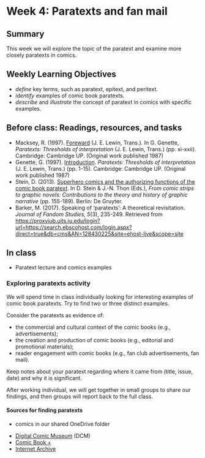 # Week 4: Paratexts and fan mail

## Summary
This week we will explore the topic of the paratext and examine more closely paratexts in comics.

## Weekly Learning Objectives
- *define* key terms, such as paratext, epitext, and peritext.
- *identify* examples of comic book paratexts.
- *describe* and *illustrate* the concept of paratext in comics with specific examples.

## Before class: Readings, resources, and tasks
-  Macksey, R. (1997). [Foreward](https://iu.instructure.com/files/149239421/download?download_frd=1) (J. E. Lewin, Trans.). In G. Genette, *Paratexts: Thresholds of interpretation* (J. E. Lewin, Trans.) (pp. xi-xxii). Cambridge: Cambridge UP. (Original work published 1987)
- Genette, G. (1997). [Introduction](https://iu.instructure.com/files/149239421/download?download_frd=1). *Paratexts: Thresholds of interpretation* (J. E. Lewin, Trans.) (pp. 1-15). Cambridge: Cambridge UP. (Original work published 1987)
- Stein, D. (2013). [Superhero comics and the authorizing functions of the comic book paratext](https://iu.instructure.com/files/149239422/download?download_frd=1). In D. Stein & J.-N. Thon (Eds.), *From comic strips to graphic novels: Contributions to the theory and history of graphic narrative* (pp. 155-189). Berlin: De Gruyter.
- Barker, M. (2017). Speaking of ‘paratexts’: A theoretical revisitation. *Journal of Fandom Studies, 5*(3), 235-249. Retrieved from <https://proxyiub.uits.iu.edu/login?url=https://search.ebscohost.com/login.aspx?direct=true&db=cms&AN=128430225&site=ehost-live&scope=site>

## In class

- Paratext lecture and comics examples

### Exploring paratexts activity

We will spend time in class individually looking for interesting examples of comic book paratexts. Try to find two or three distinct examples. 

Consider the paratexts as evidence of:

- the commercial and cultural context of the comic books (e.g., advertisements);
- the creation and production of comic books (e.g., editorial and promotional materials);
- reader engagement with comic books (e.g., fan club advertisements, fan mail).

Keep notes about your paratext regarding where it came from (title, issue, date) and why it is significant.

After working individual, we will get together in small groups to share our findings, and then groups will report back to the full class.

#### Sources for finding paratexts
- comics in our shared OneDrive folder
* [Digital Comic Museum](http://digitalcomicmuseum.com/) (DCM)
* [Comic Book +](https://comicbookplus.com)
* [Internet Archive](http://archive.org)

